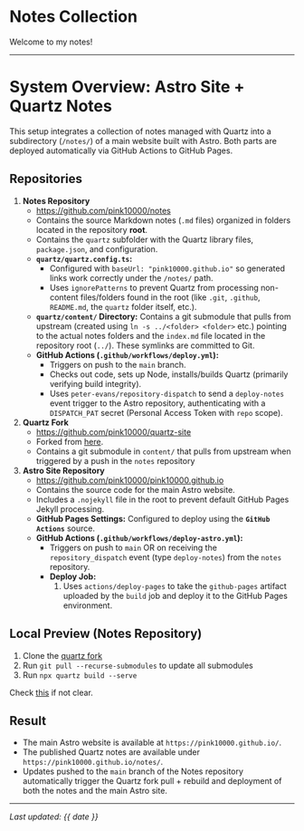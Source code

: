 # Notes Collection

Welcome to my notes! 

---
# System Overview: Astro Site + Quartz Notes

This setup integrates a collection of notes managed with Quartz into a subdirectory (`/notes/`) of a main website built with Astro. Both parts are deployed automatically via GitHub Actions to GitHub Pages.

## Repositories

1.  **Notes Repository**
    * https://github.com/pink10000/notes
    * Contains the source Markdown notes (`.md` files) organized in folders located in the repository **root**.
    * Contains the `quartz` subfolder with the Quartz library files, `package.json`, and configuration.
    * **`quartz/quartz.config.ts`:**
        * Configured with `baseUrl: "pink10000.github.io"` so generated links work correctly under the `/notes/` path.
        * Uses `ignorePatterns` to prevent Quartz from processing non-content files/folders found in the root (like `.git`, `.github`, `README.md`, the `quartz` folder itself, etc.).
    * **`quartz/content/` Directory:** Contains a git submodule that pulls from upstream  (created using `ln -s ../<folder> <folder>` etc.) pointing to the actual notes folders and the `index.md` file located in the repository root (`../`). These symlinks are committed to Git.
    * **GitHub Actions (`.github/workflows/deploy.yml`):**
        * Triggers on push to the `main` branch.
        * Checks out code, sets up Node, installs/builds Quartz (primarily verifying build integrity).
        * Uses `peter-evans/repository-dispatch` to send a `deploy-notes` event trigger to the Astro repository, authenticating with a `DISPATCH_PAT` secret (Personal Access Token with `repo` scope).
2. **Quartz Fork**
	- https://github.com/pink10000/quartz-site 
	- Forked from [here](https://github.com/jackyzha0/quartz). 
	- Contains a git submodule in `content/` that pulls from upstream when triggered by a push in the `notes` repository
3.  **Astro Site Repository**
    * https://github.com/pink10000/pink10000.github.io
    * Contains the source code for the main Astro website.
    * Includes a `.nojekyll` file in the root to prevent default GitHub Pages Jekyll processing.
    * **GitHub Pages Settings:** Configured to deploy using the **`GitHub Actions`** source.
    * **GitHub Actions (`.github/workflows/deploy-astro.yml`):**
        * Triggers on push to `main` OR on receiving the `repository_dispatch` event (type `deploy-notes`) from the `notes` repository.
        * **Deploy Job:**
            1.  Uses `actions/deploy-pages` to take the `github-pages` artifact uploaded by the `build` job and deploy it to the GitHub Pages environment.

## Local Preview (Notes Repository)
1. Clone the [quartz fork](https://github.com/pink10000/quartz-site ) 
2. Run `git pull --recurse-submodules` to update all submodules
3. Run `npx quartz build --serve`

Check [this](https://quartz.jzhao.xyz/build) if not clear.

## Result

* The main Astro website is available at `https://pink10000.github.io/`.
* The published Quartz notes are available under `https://pink10000.github.io/notes/`.
* Updates pushed to the `main` branch of the Notes repository automatically trigger the Quartz fork pull + rebuild and deployment of both the notes and the main Astro site.

---

*Last updated: {{ date }}*